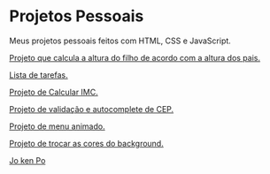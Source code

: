 # Projetos Pessoais
 Meus projetos pessoais feitos com HTML, CSS e JavaScript.

<p>
<a href="https://matheus-aguiarr.github.io/projetos-pessoais/calculaaltura/index.html" target="_blank">

Projeto que calcula a altura do filho de acordo com a altura dos pais.

</a>
</p>

<p>
<a href="https://matheus-aguiarr.github.io/projetos-pessoais/listadetarefas/todo.html" target="_blank">

Lista de tarefas. 

</a>
</p>

<p>
<a href="https://matheus-aguiarr.github.io/projetos-pessoais/calculadoraIMC/index.html" target="_blank">

Projeto de Calcular IMC.

</a>
</p>

<p>
<a href="https://matheus-aguiarr.github.io/projetos-pessoais/validacep/index.html" target="_blank">

Projeto de validação e autocomplete de CEP.

</a>
</p>

<p>
<a href="https://matheus-aguiarr.github.io/projetos-pessoais/menu-animado/index.html" target="_blank">

Projeto de menu animado.

</a>
</p>

<p>
<a href="https://matheus-aguiarr.github.io/projetos-pessoais/troca-cor/index.html" target="_blank">

Projeto de trocar as cores do background.

</a>
</p>

<p>
<a href="https://matheus-aguiarr.github.io/projetos-pessoais/jokeypo/index.html" target="_blank">

Jo ken Po

</a>
</p>
